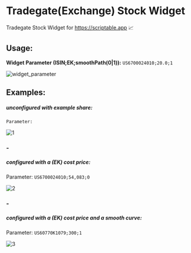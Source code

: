 # Tradegate(Exchange) Stock Widget
Tradegate Stock Widget for https://scriptable.app 📈


## Usage:

**Widget Parameter (ISIN;EK;smoothPath(0|1)):** `US6700024010;20.0;1`

![widget_parameter](https://user-images.githubusercontent.com/6323217/166156462-3824d7d9-dbc3-4016-87b3-2ecbc842c758.png)

## Examples:

##### unconfigured with example share:
`Parameter:`

![1](https://user-images.githubusercontent.com/6323217/147655182-eac83235-0dab-440d-9ea9-e1321dbf8ebd.png)

### -

##### configured with a (EK) cost price:
Parameter: `US6700024010;54,083;0`

![2](https://user-images.githubusercontent.com/6323217/147655163-00960a6a-6db2-4aae-af8e-290d1882c714.png)

### -

##### configured with a (EK) cost price and a smooth curve:
Parameter: `US60770K1079;300;1`

![3](https://user-images.githubusercontent.com/6323217/147655180-c4d3041c-58c1-4108-b001-29e01767025d.png)



